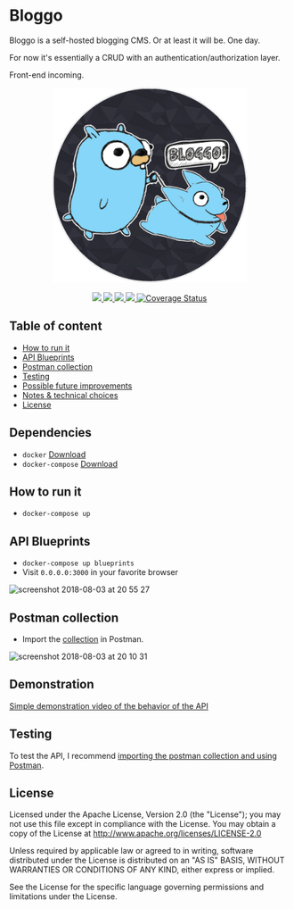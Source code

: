 # Bloggo

Bloggo is a self-hosted blogging CMS. Or at least it will be. One day.

For now it's essentially a CRUD with an authentication/authorization layer.

Front-end incoming.

<p align="center">
    <img src="images/bloggologo.png" width="350"/>
</p>
<p align="center">
    <a href="#license">
        <img src="https://img.shields.io/badge/license-Apache-blue.svg?style=flat" />
    </a>
    <a href="https://goreportcard.com/report/github.com/Ullaakut/Bloggo">
        <img src="https://goreportcard.com/badge/github.com/Ullaakut/Bloggo" />
    </a>
    <a href="https://github.com/Ullaakut/Bloggo/releases/latest">
        <img src="https://img.shields.io/github/release/Ullaakut/Bloggo.svg?style=flat" />
    </a>
    <a href="https://travis-ci.org/Ullaakut/Bloggo">
        <img src="https://travis-ci.org/Ullaakut/Bloggo.svg?branch=master" />
    </a>
    <a href='https://coveralls.io/github/Ullaakut/Bloggo?branch=add-ci'>
    <img src='https://coveralls.io/repos/github/Ullaakut/Bloggo/badge.svg?branch=add-ci' alt='Coverage Status' />
    </a>
</p>

## Table of content

* [How to run it](#how-to-run-it)
* [API Blueprints](#api-blueprints)
* [Postman collection](#postman-collection)
* [Testing](#testing)
* [Possible future improvements](#possible-future-improvements)
* [Notes & technical choices](#notes-and-technical-choices)
* [License](#license)

## Dependencies

* `docker` [Download](https://www.docker.com/community-edition)
* `docker-compose` [Download](https://docs.docker.com/compose/install/)

## How to run it

* `docker-compose up`

## API Blueprints

* `docker-compose up blueprints`
* Visit `0.0.0.0:3000` in your favorite browser

<img width="500" alt="screenshot 2018-08-03 at 20 55 27" src="https://user-images.githubusercontent.com/6976628/43660729-23b3a326-9760-11e8-9c7d-8d425eff6c02.png">

## Postman collection

* Import the [collection](/postman/Bloggo.postman_collection.json) in Postman.

<img width="161" alt="screenshot 2018-08-03 at 20 10 31" src="https://user-images.githubusercontent.com/6976628/43658775-1dd15cf6-975a-11e8-82c0-258732e24ff9.png">

## Demonstration

[Simple demonstration video of the behavior of the API](https://youtu.be/c2bogbT6JB4)

## Testing

To test the API, I recommend [importing the postman collection and using Postman](#postman-collection).

## License

Licensed under the Apache License, Version 2.0 (the "License");
you may not use this file except in compliance with the License.
You may obtain a copy of the License at http://www.apache.org/licenses/LICENSE-2.0

Unless required by applicable law or agreed to in writing, software distributed under the License is distributed on an "AS IS" BASIS, WITHOUT WARRANTIES OR CONDITIONS OF ANY KIND, either express or implied.

See the License for the specific language governing permissions and limitations under the License.
